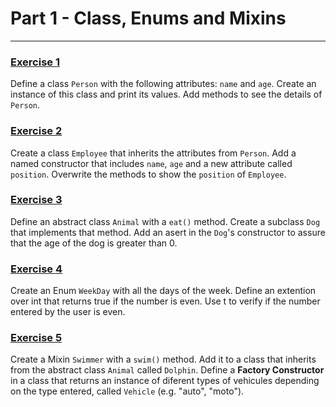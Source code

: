 # Part 1 - Class, Enums and Mixins
---

### [Exercise 1](./ex_1.dart)

Define a class `Person` with the following attributes: `name` and `age`. Create an instance of this class and print its values. Add methods to see the details of `Person`.

### [Exercise 2](./ex_2.dart)

Create a class `Employee` that inherits the attributes from `Person`. Add a named constructor that includes `name`, `age` and a new attribute called `position`. Overwrite the methods to show the `position` of `Employee`.

### [Exercise 3](./ex_3.dart)

Define an abstract class `Animal` with a `eat()` method. Create a subclass `Dog` that implements that method. Add an asert in the `Dog`'s constructor to assure that the age of the dog is greater than 0.

### [Exercise 4](./ex_4.dart)

Create an Enum `WeekDay` with all the days of the week. Define an extention over int that returns true if the number is even. Use t to verify if the number entered by the user is even.

### [Exercise 5](./ex_5.dart)

Create a Mixin `Swimmer` with a `swim()` method. Add it to a class that inherits from the abstract class `Animal` called `Dolphin`. 
Define a **Factory Constructor** in a class that returns an instance of diferent types of vehicules depending on the type entered, called `Vehicle` 
(e.g. "auto", "moto").